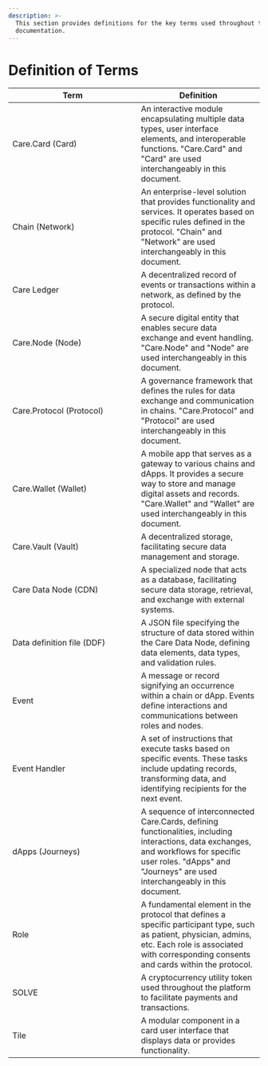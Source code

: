 ```yaml
---
description: >-
  This section provides definitions for the key terms used throughout this
  documentation.
---
```


# Definition of Terms



<table><thead><tr><th width="242">Term</th><th>Definition</th></tr></thead><tbody><tr><td>Care.Card (Card)</td><td>An interactive module encapsulating multiple data types, user interface elements, and interoperable functions. "Care.Card" and "Card" are used interchangeably in this document.</td></tr><tr><td>Chain (Network)</td><td>An enterprise-level solution that provides functionality and services. It operates based on specific rules defined in the protocol. "Chain" and "Network" are used interchangeably in this document.</td></tr><tr><td>Care Ledger</td><td>A decentralized record of events or transactions within a network, as defined by the protocol.</td></tr><tr><td>Care.Node (Node)</td><td>A secure digital entity that enables secure data exchange and event handling. "Care.Node" and "Node" are used interchangeably in this document.</td></tr><tr><td>Care.Protocol (Protocol)</td><td>A governance framework that defines the rules for data exchange and communication in chains. "Care.Protocol" and "Protocol" are used interchangeably in this document.</td></tr><tr><td>Care.Wallet (Wallet)</td><td>A mobile app that serves as a gateway to various chains and dApps. It provides a secure way to store and manage digital assets and records. "Care.Wallet" and "Wallet" are used interchangeably in this document.</td></tr><tr><td>Care.Vault (Vault)</td><td>A decentralized storage, facilitating secure data management and storage.</td></tr><tr><td>Care Data Node (CDN)</td><td>A specialized node that acts as a database, facilitating secure data storage, retrieval, and exchange with external systems.</td></tr><tr><td>Data definition file (DDF)</td><td>A JSON file specifying the structure of data stored within the Care Data Node, defining data elements, data types, and validation rules.</td></tr><tr><td>Event</td><td>A message or record signifying an occurrence within a chain or dApp. Events define interactions and communications between roles and nodes.</td></tr><tr><td>Event Handler</td><td>A set of instructions that execute tasks based on specific events. These tasks include updating records, transforming data, and identifying recipients for the next event.</td></tr><tr><td>dApps (Journeys)</td><td>A sequence of interconnected Care.Cards, defining functionalities, including interactions, data exchanges, and workflows for specific user roles. "dApps" and "Journeys" are used interchangeably in this document.</td></tr><tr><td>Role</td><td>A fundamental element in the protocol that defines a specific participant type, such as patient, physician, admins, etc. Each role is associated with corresponding consents and cards within the protocol.</td></tr><tr><td>SOLVE</td><td>A cryptocurrency utility token used throughout the platform to facilitate payments and transactions.</td></tr><tr><td>Tile</td><td>A modular component in a card user interface that displays data or provides functionality.</td></tr></tbody></table>

